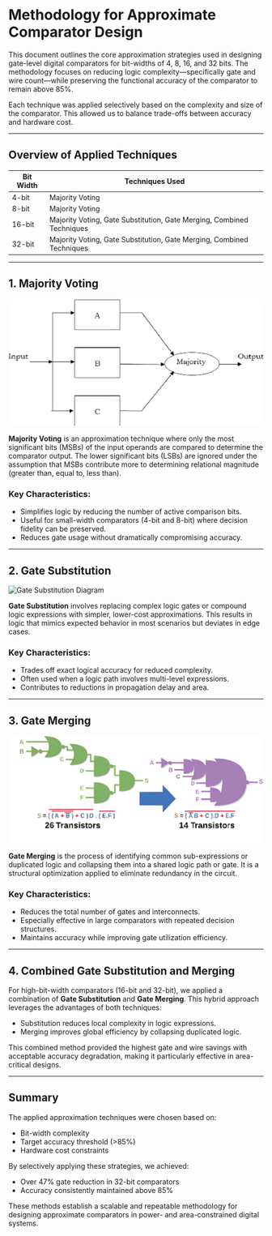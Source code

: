 # Methodology for Approximate Comparator Design

This document outlines the core approximation strategies used in designing gate-level digital comparators for bit-widths of 4, 8, 16, and 32 bits. The methodology focuses on reducing logic complexity—specifically gate and wire count—while preserving the functional accuracy of the comparator to remain above 85%.

Each technique was applied selectively based on the complexity and size of the comparator. This allowed us to balance trade-offs between accuracy and hardware cost.

---

## Overview of Applied Techniques

| Bit Width | Techniques Used                                                        |
|-----------|-------------------------------------------------------------------------|
| 4-bit     | Majority Voting                                                        |
| 8-bit     | Majority Voting                                                        |
| 16-bit    | Majority Voting, Gate Substitution, Gate Merging, Combined Techniques  |
| 32-bit    | Majority Voting, Gate Substitution, Gate Merging, Combined Techniques  |

---

## 1. Majority Voting

![Majority Voting Diagram](../Docs/Images/majority_voting.png)

**Majority Voting** is an approximation technique where only the most significant bits (MSBs) of the input operands are compared to determine the comparator output. The lower significant bits (LSBs) are ignored under the assumption that MSBs contribute more to determining relational magnitude (greater than, equal to, less than).

### Key Characteristics:
- Simplifies logic by reducing the number of active comparison bits.
- Useful for small-width comparators (4-bit and 8-bit) where decision fidelity can be preserved.
- Reduces gate usage without dramatically compromising accuracy.

---

## 2. Gate Substitution

![Gate Substitution Diagram](../Docs/Images/gate_substitution.png)

**Gate Substitution** involves replacing complex logic gates or compound logic expressions with simpler, lower-cost approximations. This results in logic that mimics expected behavior in most scenarios but deviates in edge cases.

### Key Characteristics:
- Trades off exact logical accuracy for reduced complexity.
- Often used when a logic path involves multi-level expressions.
- Contributes to reductions in propagation delay and area.

---

## 3. Gate Merging

![Gate Merging Diagram](../Docs/Images/gate_merging.png)

**Gate Merging** is the process of identifying common sub-expressions or duplicated logic and collapsing them into a shared logic path or gate. It is a structural optimization applied to eliminate redundancy in the circuit.

### Key Characteristics:
- Reduces the total number of gates and interconnects.
- Especially effective in large comparators with repeated decision structures.
- Maintains accuracy while improving gate utilization efficiency.

---

## 4. Combined Gate Substitution and Merging

For high-bit-width comparators (16-bit and 32-bit), we applied a combination of **Gate Substitution** and **Gate Merging**. This hybrid approach leverages the advantages of both techniques:

- Substitution reduces local complexity in logic expressions.
- Merging improves global efficiency by collapsing duplicated logic.

This combined method provided the highest gate and wire savings with acceptable accuracy degradation, making it particularly effective in area-critical designs.

---

## Summary

The applied approximation techniques were chosen based on:
- Bit-width complexity
- Target accuracy threshold (>85%)
- Hardware cost constraints

By selectively applying these strategies, we achieved:
- Over 47% gate reduction in 32-bit comparators
- Accuracy consistently maintained above 85%

These methods establish a scalable and repeatable methodology for designing approximate comparators in power- and area-constrained digital systems.

